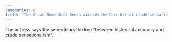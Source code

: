 ```yaml
---
categories: e
title: "The Crown Dame Judi Dench accuses Netflix hit of crude sensationalism"
---
```

The actress says the series blurs the line "between historical accuracy and crude sensationalism".